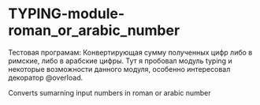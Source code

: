 # TYPING-module-roman_or_arabic_number
Тестовая програмам: 
Конвертирующая сумму полученных цифр либо в римские, либо в арабские цифры. 
Тут я пробовал модуль typing и некоторые возможности данного модуля, особенно интересовал декоратор @overload.  

Converts sumarning input numbers in roman or arabic number

